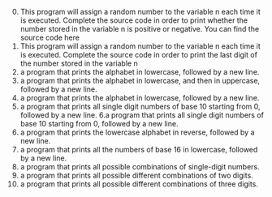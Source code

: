 0. This program will assign a random number to the variable n each time it is executed. Complete the source code in order to print whether the number stored in the variable n is positive or negative.
You can find the source code here
1. This program will assign a random number to the variable n each time it is executed. Complete the source code in order to print the last digit of the number stored in the variable n
2. a program that prints the alphabet in lowercase, followed by a new line.
3. a program that prints the alphabet in lowercase, and then in uppercase, followed by a new line.
4. a program that prints the alphabet in lowercase, followed by a new line.
5. a program that prints all single digit numbers of base 10 starting from 0, followed by a new line.
6.a program that prints all single digit numbers of base 10 starting from 0, followed by a new line.
7. a program that prints the lowercase alphabet in reverse, followed by a new line.
8. a program that prints all the numbers of base 16 in lowercase, followed by a new line.
9. a program that prints all possible combinations of single-digit numbers.
10.  a program that prints all possible different combinations of two digits.
11.  a program that prints all possible different combinations of three digits.
